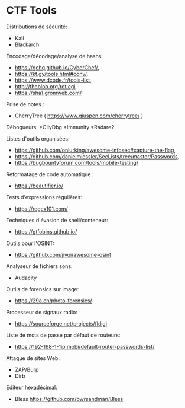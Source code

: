# CTF Tools


Distributions de sécurité: 
* Kali
* Blackarch

Encodage/décodage/analyse de hashs: 
* https://gchq.github.io/CyberChef/, 
* https://kt.gy/tools.html#conv/, 
* https://www.dcode.fr/tools-list, 
* http://theblob.org/rot.cgi, 
* https://sha1.gromweb.com/

Prise de notes : 
* CherryTree ( https://www.giuspen.com/cherrytree/ )

Débogueurs: 
*OllyDbg
*Immunity
*Radare2

Listes d'outils organisées: 
* https://github.com/onlurking/awesome-infosec#capture-the-flag, 
* https://github.com/danielmiessler/SecLists/tree/master/Passwords, 
* https://bugbountyforum.com/tools/mobile-testing/

Reformatage de code automatique : 
* https://beautifier.io/

Tests d'expressions régulières: 
* https://regex101.com/

Techniques d'évasion de shell/conteneur: 
* https://gtfobins.github.io/

Outils pour l'OSINT: 
* https://github.com/jivoi/awesome-osint 

Analyseur de fichiers sons: 
* Audacity

Outils de forensics sur image: 
* https://29a.ch/photo-forensics/

Processeur de signaux radio: 
* https://sourceforge.net/projects/fldigi

Liste de mots de passe par défaut de routeurs: 
* https://192-168-1-1ip.mobi/default-router-passwords-list/

Attaque de sites Web: 
* ZAP/Burp
* Dirb

Éditeur hexadécimal: 
* Bless https://github.com/bwrsandman/Bless
